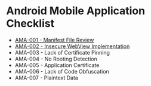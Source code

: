 # Android Mobile Application Checklist
* [AMA-001 - Manifest File Review](https://pentestlab.blog/2017/01/24/security-guidelines-for-android-manifest-files/)
* [AMA-002 - Insecure WebView Implementation](https://pentestlab.blog/2017/02/12/android-webview-vulnerabilities/)
* AMA-003 - Lack of Certificate Pinning
* AMA-004 - No Rooting Detection
* AMA-005 - Application Certificate
* AMA-006 - Lack of Code Obfuscation
* AMA-007 - Plaintext Data
